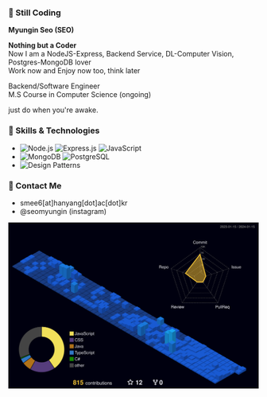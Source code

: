 ### 👋 Still Coding

<b>Myungin Seo (SEO) </b>
<br>
<p>
<b>Nothing but a Coder</b><br>
Now I am a NodeJS-Express, Backend Service, DL-Computer Vision, Postgres-MongoDB lover <br>
Work now and Enjoy now too, think later<br>
</p>
Backend/Software Engineer <br>
M.S Course in Computer Science (ongoing)

<br>

just do when you're awake.

### 💼 Skills & Technologies
- ![Node.js](https://img.shields.io/badge/Node.js-green) ![Express.js](https://img.shields.io/badge/Express.js-skyblue) ![JavaScript](https://img.shields.io/badge/JavaScript-yellow)
- ![MongoDB](https://img.shields.io/badge/MongoDB-brown) ![PostgreSQL](https://img.shields.io/badge/postgresql-blue) 
- ![Design Patterns](https://img.shields.io/badge/Design%20Patterns-pink)


### 🫠 Contact Me
- smee6[at]hanyang[dot]ac[dot]kr
- @seomyungin (instagram)

![](./profile-3d-contrib/profile-night-view.svg)
